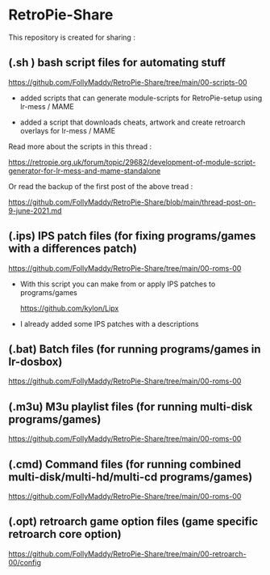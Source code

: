 # RetroPie-Share

This repository is created for sharing :

## (.sh ) bash script files for automating stuff
   
   https://github.com/FollyMaddy/RetroPie-Share/tree/main/00-scripts-00
      
   - added scripts that can generate module-scripts for RetroPie-setup using lr-mess / MAME
     
   - added a script that downloads cheats, artwork and create retroarch overlays for lr-mess / MAME

   Read more about the scripts in this thread : 
   
   https://retropie.org.uk/forum/topic/29682/development-of-module-script-generator-for-lr-mess-and-mame-standalone

   Or read the backup of the first post of the above tread :

   https://github.com/FollyMaddy/RetroPie-Share/blob/main/thread-post-on-9-june-2021.md 
 
## (.ips) IPS patch files (for fixing programs/games with a differences patch)

   https://github.com/FollyMaddy/RetroPie-Share/tree/main/00-roms-00
 
   - With this script you can make from or apply IPS patches to programs/games
    
     https://github.com/kylon/Lipx
      
   - I already added some IPS patches with a descriptions
 
## (.bat) Batch files (for running programs/games in lr-dosbox)

   https://github.com/FollyMaddy/RetroPie-Share/tree/main/00-roms-00
 
## (.m3u) M3u playlist files (for running multi-disk programs/games)

   https://github.com/FollyMaddy/RetroPie-Share/tree/main/00-roms-00
 
## (.cmd) Command files (for running combined multi-disk/multi-hd/multi-cd programs/games)

   https://github.com/FollyMaddy/RetroPie-Share/tree/main/00-roms-00
 
## (.opt) retroarch game option files (game specific retroarch core option)

   https://github.com/FollyMaddy/RetroPie-Share/tree/main/00-retroarch-00/config
 
 
 
